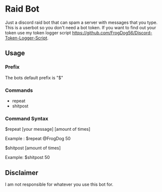 # Raid Bot
Just a discord raid bot that can spam a server with messages that you type. This is a userbot so you don't need a bot token. If you want to find out your token use my token logger script https://github.com/FrogDog56/Discord-Token-Logger-Script.

## Usage
### Prefix
The bots default prefix is "$"

### Commands
- repeat
- shitpost

### Command Syntax

$repeat [your message] [amount of times]

Example : $repeat @FrogDog 50

$shitpost [amount of times]

Example: $shitpost 50

## Disclaimer
I am not responsible for whatever you use this bot for.
